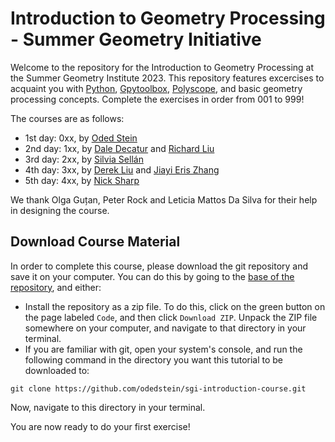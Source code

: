 # Introduction to Geometry Processing - Summer Geometry Initiative

Welcome to the repository for the Introduction to Geometry Processing at the Summer Geometry Institute 2023.
This repository features excercises to acquaint you with
[Python](https://www.python.org/about/gettingstarted/),
[Gpytoolbox](https://gpytoolbox.org),
[Polyscope](https://polyscope.run/py/),
and basic geometry processing concepts.
Complete the exercises in order from 001 to 999!

The courses are as follows:
* 1st day: 0xx, by [Oded Stein](https://odedstein.com/)
* 2nd day: 1xx, by [Dale Decatur](https://ddecatur.github.io) and [Richard Liu](http://www.computerscience.uchicago.edu/people/richard-liu/)
* 3rd day: 2xx, by [Silvia Sellán](http://dgp.toronto.edu/~sgsellan/)
* 4th day: 3xx, by [Derek Liu](https://www.dgp.toronto.edu/~hsuehtil/) and [Jiayi Eris Zhang](https://eriszhang.github.io)
* 5th day: 4xx, by [Nick Sharp](https://nmwsharp.com)

We thank Olga Guțan, Peter Rock and Leticia Mattos Da Silva for their help in designing the course.


## Download Course Material 

In order to complete this course, please download the git repository and save
it on your computer.
You can do this by going to the
[base of the repository](https://github.com/odedstein/sgi-introduction-course),
and either:

* Install the repository as a zip file.
To do this, click on the green button on the page labeled `Code`, and then
click `Download ZIP`.
Unpack the ZIP file somewhere on your computer, and navigate to that directory
in your terminal.
* If you are familiar with git, open your system's console, and run the
following command in the directory you want this tutorial to be downloaded to:
```
git clone https://github.com/odedstein/sgi-introduction-course.git
```
Now, navigate to this directory in your terminal.

You are now ready to do your first exercise!


